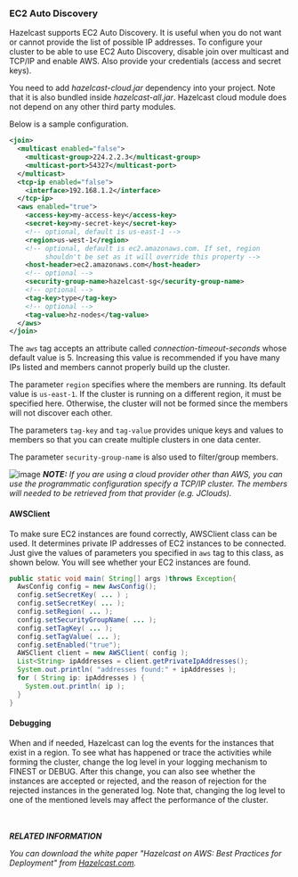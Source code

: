 
### EC2 Auto Discovery

Hazelcast supports EC2 Auto Discovery. It is useful when you do not want or cannot provide the list of possible IP addresses. To configure your cluster to be able to use EC2 Auto Discovery, disable join over multicast and TCP/IP and enable AWS. Also provide your credentials (access and secret keys). 

You need to add *hazelcast-cloud.jar* dependency into your project. Note that it is also bundled inside *hazelcast-all.jar*. Hazelcast cloud  module does not depend on any other third party modules.

Below is a sample configuration. 

```xml
<join>
  <multicast enabled="false">
    <multicast-group>224.2.2.3</multicast-group>
    <multicast-port>54327</multicast-port>
  </multicast>
  <tcp-ip enabled="false">
    <interface>192.168.1.2</interface>
  </tcp-ip>
  <aws enabled="true">
    <access-key>my-access-key</access-key>
    <secret-key>my-secret-key</secret-key>
    <!-- optional, default is us-east-1 -->
    <region>us-west-1</region>
    <!-- optional, default is ec2.amazonaws.com. If set, region 
         shouldn't be set as it will override this property -->
    <host-header>ec2.amazonaws.com</host-header>
    <!-- optional -->
    <security-group-name>hazelcast-sg</security-group-name>
    <!-- optional -->
    <tag-key>type</tag-key>
    <!-- optional -->
    <tag-value>hz-nodes</tag-value>
  </aws>
</join>
```

The `aws` tag accepts an attribute called *connection-timeout-seconds* whose default value is 5. Increasing this value is recommended if you have many IPs listed and members cannot properly build up the cluster.

The parameter `region` specifies where the members are running. Its default value is `us-east-1`. If the cluster is running on a different region, it must be specified here. Otherwise, the cluster will not be formed since the members will not discover each other.

The parameters `tag-key` and `tag-value` provides unique keys and values to members so that you can create multiple clusters in one data center.

The parameter `security-group-name` is also used to filter/group members.

![image](images/NoteSmall.jpg) ***NOTE:*** *If you are using a cloud provider other than AWS, you can use the programmatic configuration specify a TCP/IP cluster. The members will needed to be retrieved from that provider (e.g. JClouds).*

#### AWSClient

To make sure EC2 instances are found correctly, AWSClient class can be used. It determines private IP addresses of EC2 instances to be connected. Just give the values of parameters you specified in `aws` tag to this class, as shown below. You will see whether your EC2 instances are found.

```java
public static void main( String[] args )throws Exception{ 
  AwsConfig config = new AwsConfig(); 
  config.setSecretKey( ... ) ;
  config.setSecretKey( ... );
  config.setRegion( ... );
  config.setSecurityGroupName( ... );
  config.setTagKey( ... );
  config.setTagValue( ... );
  config.setEnabled("true");
  AWSClient client = new AWSClient( config );
  List<String> ipAddresses = client.getPrivateIpAddresses();
  System.out.println( "addresses found:" + ipAddresses ); 
  for ( String ip: ipAddresses ) {
    System.out.println( ip ); 
  }
}
``` 

#### Debugging

When and if needed, Hazelcast can log the events for the instances that exist in a region. To see what has happened or trace the activities while forming the cluster, change the log level in your logging mechanism to FINEST or DEBUG. After this change, you can also see whether the instances are accepted or rejected, and the reason of rejection for the rejected instances in the generated log. Note that, changing the log level to one of the mentioned levels may affect the performance of the cluster.

<br> </br>
***RELATED INFORMATION***

*You can download the white paper *"Hazelcast on AWS: Best Practices for Deployment"* from [Hazelcast.com](http://hazelcast.com/resources/hazelcast-on-aws-best-practices-for-deployment/).*
<br> </br>